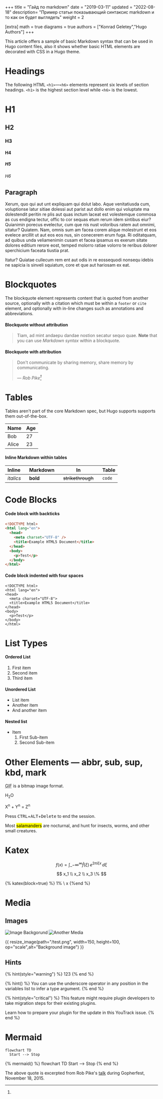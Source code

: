 +++
title = "Гайд по markdown"
date = "2019-03-11"
updated = "2022-08-18"
description= "Пример статьи показывающий синтаксис markdown и то как он будет выглядеть"
weight = 2

[extra]
math = true
diagrams = true
authors = ["Konrad Geletey","Hugo Authors"]
+++

This article offers a sample of basic Markdown syntax that can be used in Hugo
content files, also it shows whether basic HTML elements are decorated with CSS
in a Hugo theme.

<!--more-->

# Headings

The following HTML `<h1>`—`<h6>` elements represent six levels of section
headings. `<h1>` is the highest section level while `<h6>` is the lowest.

# H1

## H2

### H3

#### H4

##### H5

###### H6

## Paragraph

Xerum, quo qui aut unt expliquam qui dolut labo. Aque venitatiusda cum,
voluptionse latur sitiae dolessi aut parist aut dollo enim qui voluptate ma
dolestendit peritin re plis aut quas inctum laceat est volestemque commosa as
cus endigna tectur, offic to cor sequas etum rerum idem sintibus eiur? Quianimin
porecus evelectur, cum que nis nust voloribus ratem aut omnimi, sitatur?
Quiatem. Nam, omnis sum am facea corem alique molestrunt et eos evelece arcillit
ut aut eos eos nus, sin conecerem erum fuga. Ri oditatquam, ad quibus unda
veliamenimin cusam et facea ipsamus es exerum sitate dolores editium rerore
eost, temped molorro ratiae volorro te reribus dolorer sperchicium faceata
tiustia prat.

Itatur? Quiatae cullecum rem ent aut odis in re eossequodi nonsequ idebis ne
sapicia is sinveli squiatum, core et que aut hariosam ex eat.

# Blockquotes

The blockquote element represents content that is quoted from another source,
optionally with a citation which must be within a `footer` or `cite` element,
and optionally with in-line changes such as annotations and abbreviations.

#### Blockquote without attribution

> Tiam, ad mint andaepu dandae nostion secatur sequo quae. **Note** that you can
> use _Markdown syntax_ within a blockquote.

#### Blockquote with attribution

> Don't communicate by sharing memory, share memory by communicating.</p> —
> <cite>Rob Pike[^1]</cite>

# Tables

Tables aren't part of the core Markdown spec, but Hugo supports supports them
out-of-the-box.

| Name  | Age |
| ----- | --- |
| Bob   | 27  |
| Alice | 23  |

#### Inline Markdown within tables

| Inline&nbsp;&nbsp;&nbsp; | Markdown&nbsp;&nbsp;&nbsp; | In&nbsp;&nbsp;&nbsp;                | Table  |
| ------------------------ | -------------------------- | ----------------------------------- | ------ |
| _italics_                | **bold**                   | ~~strikethrough~~&nbsp;&nbsp;&nbsp; | `code` |

# Code Blocks

#### Code block with backticks

```html
<!DOCTYPE html>
<html lang="en">
  <head>
    <meta charset="UTF-8" />
    <title>Example HTML5 Document</title>
  </head>
  <body>
    <p>Test</p>
  </body>
</html>
```

#### Code block indented with four spaces

    <!DOCTYPE html>
    <html lang="en">
    <head>
      <meta charset="UTF-8">
      <title>Example HTML5 Document</title>
    </head>
    <body>
      <p>Test</p>
    </body>
    </html>

# List Types

#### Ordered List

1. First item
2. Second item
3. Third item

#### Unordered List

- List item
- Another item
- And another item

#### Nested list

- Item
  1. First Sub-item
  2. Second Sub-item

# Other Elements — abbr, sub, sup, kbd, mark

<abbr title="Graphics Interchange Format">GIF</abbr> is a bitmap image format.

H<sub>2</sub>O

X<sup>n</sup> + Y<sup>n</sup> = Z<sup>n</sup>

Press <kbd>CTRL</kbd>+<kbd>ALT</kbd>+<kbd>Delete</kbd> to end the session.

Most <mark>salamanders</mark> are nocturnal, and hunt for insects, worms, and
other small creatures.

# Katex

$$
f(x) = \int\_{-\infty}^\infty\hat f(\xi)\,e^{2 \pi i \xi x}\,d\xi
$$

$$
x_1 \\
x_2 \\
x_3
\%
$$

{% katex(block=true) %}
1\% \\ x 
{%end %}

# Media

## Images

![Image Backgorund](/test.png) 
![Another Media]()

<!-- ![Media CDN](https://plchldr.co/i/1280x720?bg=2ecc40) -->

{{ resize_image(path="/test.png", width=150, height=100, op="scale",alt="Background image") }}

## Hints

{% hint(style="warning") %} 
123
{% end %}

{% hint() %}
You can use the underscore operator in any position in the variables list to infer a type argument.
{% end %}

{% hint(style="critical") %} 
This feature might require plugin developers to take migration steps for their existing plugins.

Learn how to prepare your plugin for the update in this YouTrack issue.
{% end %}

# Mermaid
```
flowchart TD
  Start --> Stop
```

{% mermaid() %}
flowchart TD
  Start --> Stop
{% end %}

[^1]:
The above quote is excerpted from Rob Pike's
[talk](https://www.youtube.com/watch?v=PAAkCSZUG1c) during Gopherfest,
November 18, 2015.
